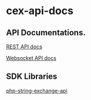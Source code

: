 # cex-api-docs

## API Documentations.

[REST API docs](rest-api.md)

[Websocket API docs](websocket-api.md)

## SDK Libraries

[php-string-exchange-api](https://github.com/blockchaintech-au/string-exchange-php-sdk)
